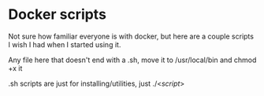 # Docker scripts

Not sure how familiar everyone is with docker, but here are a couple scripts I wish I had when I started using it.

Any file here that doesn't end with a .sh, move it to /usr/local/bin and chmod +x it

.sh scripts are just for installing/utilities, just ./<_script_>